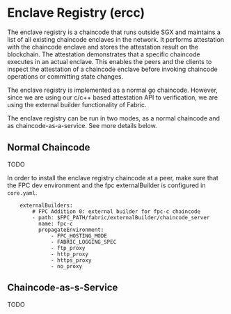 <!---
Licensed under Creative Commons Attribution 4.0 International License
https://creativecommons.org/licenses/by/4.0/
--->
# Enclave Registry (ercc)

The enclave registry is a chaincode that runs outside SGX and maintains a list
of all existing chaincode enclaves in the network. It performs attestation
with the chaincode enclave and stores the attestation result on the
blockchain. The attestation demonstrates that a specific chaincode executes
in an actual enclave. This enables the peers and the clients to inspect the
attestation of a chaincode enclave before invoking chaincode operations or
committing state changes.

The enclave registry is implemented as a normal go chaincode. However, since
we are using our c/c++ based attestation API to verification, we are using
the external builder functionality of Fabric.

The enclave registry can be run in two modes, as a normal chaincode and as chaincode-as-a-service.
See more details below.

## Normal Chaincode 

TODO

In order to install the enclave registry chaincode at a peer, make sure that
the FPC dev environment and the fpc externalBuilder is configured in `core.yaml`.

```
    externalBuilders:
        # FPC Addition 0: external builder for fpc-c chaincode
        - path: $FPC_PATH/fabric/externalBuilder/chaincode_server
          name: fpc-c
          propagateEnvironment:
              - FPC_HOSTING_MODE
              - FABRIC_LOGGING_SPEC
              - ftp_proxy
              - http_proxy
              - https_proxy
              - no_proxy
```

## Chaincode-as-s-Service
TODO